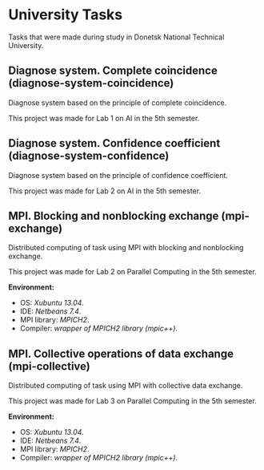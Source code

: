 University Tasks
================

Tasks that were made during study in Donetsk National Technical University.


Diagnose system. Complete coincidence (diagnose-system-coincidence)
-------------------------------------------------------------------

Diagnose system based on the principle of complete coincidence.

This project was made for Lab 1 on AI in the 5th semester.


Diagnose system. Confidence coefficient (diagnose-system-confidence)
--------------------------------------------------------------------

Diagnose system based on the principle of confidence coefficient.

This project was made for Lab 2 on AI in the 5th semester.


MPI. Blocking and nonblocking exchange (mpi-exchange)
--------------------------------------------------------------------

Distributed computing of task using MPI with blocking and nonblocking exchange.

This project was made for Lab 2 on Parallel Computing in the 5th semester.

**Environment:**
* OS: *Xubuntu 13.04*.
* IDE: *Netbeans 7.4*.
* MPI library: *MPICH2*.
* Compiler: *wrapper of MPICH2 library (mpic++)*.


MPI. Collective operations of data exchange (mpi-collective)
--------------------------------------------------------------------

Distributed computing of task using MPI with collective data exchange.

This project was made for Lab 3 on Parallel Computing in the 5th semester.

**Environment:**
* OS: *Xubuntu 13.04*.
* IDE: *Netbeans 7.4*.
* MPI library: *MPICH2*.
* Compiler: *wrapper of MPICH2 library (mpic++)*.